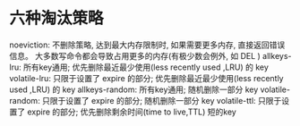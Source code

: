 # 六种淘汰策略
noeviction: 不删除策略, 达到最大内存限制时, 如果需要更多内存, 直接返回错误信息。 大多数写命令都会导致占用更多的内存(有极少数会例外, 如 DEL )
allkeys-lru: 所有key通用; 优先删除最近最少使用(less recently used ,LRU) 的 key
volatile-lru: 只限于设置了 expire 的部分; 优先删除最近最少使用(less recently used ,LRU) 的 key
allkeys-random: 所有key通用; 随机删除一部分 key
volatile-random: 只限于设置了 expire 的部分; 随机删除一部分 key
volatile-ttl: 只限于设置了 expire 的部分; 优先删除剩余时间(time to live,TTL) 短的key
